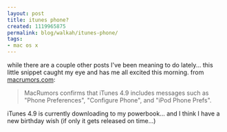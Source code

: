 ```yaml
---
layout: post
title: itunes phone?
created: 1119965875
permalink: blog/walkah/itunes-phone/
tags:
- mac os x
---
```

<p>
while there are a couple other posts I've been meaning to do lately... this little snippet caught my eye and has me all excited this morning. from <a href="http://www.macrumors.com/pages/2005/06/20050628065508.shtml">macrumors.com</a>:
</p><blockquote>
MacRumors confirms that iTunes 4.9 includes messages such as "Phone Preferences", "Configure Phone", and "iPod Phone Prefs".
</blockquote><p>
iTunes 4.9 is currently downloading to my powerbook... and I think I have a new birthday wish (if only it gets released on time...)
</p>
